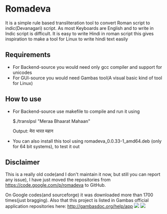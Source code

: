 Romadeva
========


It is a simple rule based transliteration tool to convert Roman script to indic(Devanagari) script. As most Keyboards are English and to write in Indic script is difficult. It is easy to write Hindi in roman script this gives inspiration to make a tool for Linux to write hindi text easily

## Requirements ##
* For Backend-source you would need only gcc compiler and support for unicodes
* For GUI-source you would need Gambas tool(A visual basic kind of tool for Linux)

## How to use ##

* For Backend-source use makefile to compile and run it using <p>
$./translpsl "Meraa Bhaarat Mahaan"<p> 
Output: मेरा भारत महान
* You can also install this tool using romadeva_0.0.33-1_amd64.deb (only for 64 bit systems), to test it out

## Disclaimer ##

This is a really old code(and I don't maintain it now, but still you can report any issue), I have just moved the repositories from https://code.google.com/p/romadeva to GitHub.<p>
On Google codes(and sourceforge) it was downloaded more than 1700 times(just bragging). Also that this project is listed in Gambas official application repositories here: http://gambasdoc.org/help/app
![](http://3.bp.blogspot.com/-o2jIdn6iP9g/T-r2Y-9JIMI/AAAAAAAAE_s/bnTPXP6yxW0/s1600/romadeva.png)
![](http://2.bp.blogspot.com/-2ifzp30CbV0/T-r2XovIK4I/AAAAAAAAE_k/Cojb-vLDccE/s1600/2.png)
